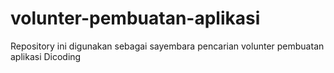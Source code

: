 # volunter-pembuatan-aplikasi
Repository ini digunakan sebagai sayembara pencarian volunter pembuatan aplikasi Dicoding
